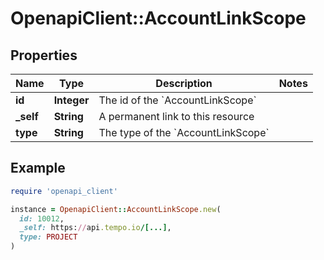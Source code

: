 # OpenapiClient::AccountLinkScope

## Properties

| Name | Type | Description | Notes |
| ---- | ---- | ----------- | ----- |
| **id** | **Integer** | The id of the &#x60;AccountLinkScope&#x60; |  |
| **_self** | **String** | A permanent link to this resource |  |
| **type** | **String** | The type of the &#x60;AccountLinkScope&#x60; |  |

## Example

```ruby
require 'openapi_client'

instance = OpenapiClient::AccountLinkScope.new(
  id: 10012,
  _self: https://api.tempo.io/[...],
  type: PROJECT
)
```

